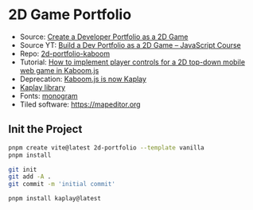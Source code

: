 # 2D Game Portfolio

- Source: [Create a Developer Portfolio as a 2D Game](https://www.freecodecamp.org/news/create-a-developer-portfolio-as-a-2d-game/)
- Source YT: [Build a Dev Portfolio as a 2D Game – JavaScript Course](https://www.youtube.com/watch?v=wy_fSStEgMs&t=646s)
- Repo: [2d-portfolio-kaboom](https://github.com/JSLegendDev/2d-portfolio-kaboom/tree/master)
- Tutorial: [How to implement player controls for a 2D top-down mobile web game in Kaboom.js](https://jslegenddev.substack.com/p/how-to-implement-player-controls)
- Deprecation: [Kaboom.js is now Kaplay](https://jslegenddev.substack.com/p/kaboomjs-is-now-kaplay)
- [Kaplay library](https://www.npmjs.com/package/kaplay)
- Fonts: [monogram](https://datagoblin.itch.io/monogram)
- Tiled software: <https://mapeditor.org>

## Init the Project

```bash
pnpm create vite@latest 2d-portfolio --template vanilla
pnpm install
```

```bash
git init
git add -A .
git commit -m 'initial commit'
```

```bash
pnpm install kaplay@latest
```

